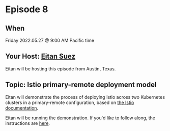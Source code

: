 # Episode 8

## When

Friday 2022.05.27 @ 9:00 AM Pacific time

## Your Host: [Eitan Suez](https://www.linkedin.com/in/eitan-suez-2336b26/)

Eitan will be hosting this episode from Austin, Texas.

## Topic:  Istio primary-remote deployment model

Eitan will demonstrate the process of deploying Istio across two Kubernetes clusters in a primary-remote configuration, based on [the Istio documentation](https://istio.io/latest/docs/setup/install/multicluster/primary-remote/).

Eitan will be running the demonstration.  If you'd like to follow along, the instructions are [here](demo/index.md).